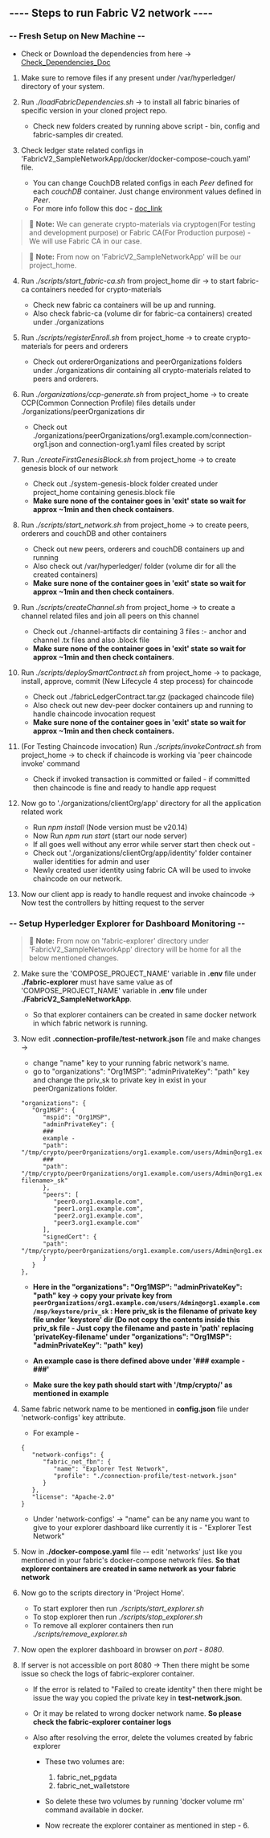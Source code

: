 ## ---- Steps to run Fabric V2 network ----

### **-- Fresh Setup on New Machine --**

- Check or Download the dependencies from here -> [Check_Dependencies_Doc](https://docs.google.com/document/d/1cF6vgNphqKYm4eFN2bJQcwKCz01P7u8SSJJ9oXDqGSs/edit?usp=sharing)

1. Make sure to remove files if any present under /var/hyperledger/ directory of your system.

2. Run _./loadFabricDependencies.sh_ -> to install all fabric binaries of specific version in your cloned project repo.

   - Check new folders created by running above script - bin, config and fabric-samples dir created.

3. Check ledger state related configs in 'FabricV2_SampleNetworkApp/docker/docker-compose-couch.yaml' file.
   - You can change CouchDB related configs in each _Peer_ defined for each _couchDB_ container. Just change environment values defined in _Peer_.
   - For more info follow this doc - [doc_link](https://hyperledger-fabric.readthedocs.io/en/release-2.2/couchdb_as_state_database.html)

> :memo: **Note:** We can generate crypto-materials via cryptogen(For testing and development purpose) or Fabric CA(For Production purpose) - We will use Fabric CA in our case.

> :memo: **Note:** From now on 'FabricV2_SampleNetworkApp' will be our project_home.

4. Run _./scripts/start_fabric-ca.sh_ from project_home dir -> to start fabric-ca containers needed for crypto-materials

   - Check new fabric ca containers will be up and running.
   - Also check fabric-ca (volume dir for fabric-ca containers) created under ./organizations

5. Run _./scripts/registerEnroll.sh_ from project_home -> to create crypto-materials for peers and orderers

   - Check out ordererOrganizations and peerOrganizations folders under ./organizations dir containing all crypto-materials related to peers and orderers.

6. Run _./organizations/ccp-generate.sh_ from project_home -> to create CCP(Common Connection Profile) files details under ./organizations/peerOrganizations dir

   - Check out ./organizations/peerOrganizations/org1.example.com/connection-org1.json and connection-org1.yaml files created by script

7. Run _./createFirstGenesisBlock.sh_ from project_home -> to create genesis block of our network

   - Check out ./system-genesis-block folder created under project_home containing genesis.block file
   - **Make sure none of the container goes in 'exit' state so wait for approx ~1min and then check containers**.

8. Run _./scripts/start_network.sh_ from project_home -> to create peers, orderers and couchDB and other containers

   - Check out new peers, orderers and couchDB containers up and running
   - Also check out /var/hyperledger/ folder (volume dir for all the created containers)
   - **Make sure none of the container goes in 'exit' state so wait for approx ~1min and then check containers**.

9. Run _./scripts/createChannel.sh_ from project_home -> to create a channel related files and join all peers on this channel

   - Check out ./channel-artifacts dir containing 3 files :- anchor and channel .tx files and also .block file
   - **Make sure none of the container goes in 'exit' state so wait for approx ~1min and then check containers**.

10. Run _./scripts/deploySmartContract.sh_ from project_home -> to package, install, approve, commit (New Lifecycle 4 step process) for chaincode
    - Check out ./fabricLedgerContract.tar.gz (packaged chaincode file)
    - Also check out new dev-peer docker containers up and running to handle chaincode invocation request
    - **Make sure none of the container goes in 'exit' state so wait for approx ~1min and then check containers.**
11. (For Testing Chaincode invocation) Run _./scripts/invokeContract.sh_ from project_home -> to check if chaincode is working via 'peer chaincode invoke' command

    - Check if invoked transaction is committed or failed - if committed then chaincode is fine and ready to handle app request

12. Now go to './organizations/clientOrg/app' directory for all the application related work

    - Run _npm install_ (Node version must be v20.14)
    - Now Run _npm run start_ (start our node server)
    - If all goes well without any error while server start then check out -
    - Check out './organizations/clientOrg/app/identity' folder container waller identities for admin and user
    - Newly created user identity using fabric CA will be used to invoke chaincode on our network.

13. Now our client app is ready to handle request and invoke chaincode -> Now test the controllers by hitting request to the server

### **-- Setup Hyperledger Explorer for Dashboard Monitoring --**

> :memo: **Note:** From now on 'fabric-explorer' directory under 'FabricV2_SampleNetworkApp' directory will be home for all the below mentioned changes.

2. Make sure the 'COMPOSE_PROJECT_NAME' variable in **.env** file under **./fabric-explorer** must have same value as of 'COMPOSE_PROJECT_NAME' variable in **.env** file under **./FabricV2_SampleNetworkApp**.

   - So that explorer containers can be created in same docker network in which fabric network is running.

3. Now edit **.connection-profile/test-network.json** file and make changes ->

   - change "name" key to your running fabric network's name.
   - go to "organizations": "Org1MSP": "adminPrivateKey": "path" key and change the priv_sk to private key in exist in your peerOrganizations folder.

   ```
   "organizations": {
      "Org1MSP": {
         "mspid": "Org1MSP",
         "adminPrivateKey": {
         ###
         example -
         "path": "/tmp/crypto/peerOrganizations/org1.example.com/users/Admin@org1.example.com/msp/keystore/f4f057d9967bdb39ee081423eu57h83f4423d67b85326254dbb059107763bb3b_sk"
         ###
         "path": "/tmp/crypto/peerOrganizations/org1.example.com/users/Admin@org1.example.com/msp/keystore/<privateKey-filename>_sk"
         },
         "peers": [
            "peer0.org1.example.com",
            "peer1.org1.example.com",
            "peer2.org1.example.com",
            "peer3.org1.example.com"
         ],
         "signedCert": {
         "path": "/tmp/crypto/peerOrganizations/org1.example.com/users/Admin@org1.example.com/msp/signcerts/cert.pem"
         }
      }
   },
   ```

   - **Here in the "organizations": "Org1MSP": "adminPrivateKey": "path" key -> copy your private key from `peerOrganizations/org1.example.com/users/Admin@org1.example.com/msp/keystore/priv_sk` : Here priv_sk is the filename of private key file under 'keystore' dir (Do not copy the contents inside this priv_sk file - Just copy the filename and paste in 'path' replacing 'privateKey-filename' under "organizations": "Org1MSP": "adminPrivateKey": "path" key)**

   - **An example case is there defined above under '### example - ###'**

   - **Make sure the key path should start with '/tmp/crypto/' as mentioned in example**

4. Same fabric network name to be mentioned in **config.json** file under 'network-configs' key attribute.

   - For example -

   ```
   {
      "network-configs": {
         "fabric_net_fbn": {
            "name": "Explorer Test Network",
            "profile": "./connection-profile/test-network.json"
         }
      },
      "license": "Apache-2.0"
   }
   ```

   - Under 'network-configs' -> "name" can be any name you want to give to your explorer dashboard like currently it is - "Explorer Test Network"

5. Now in **./docker-compose.yaml** file -- edit 'networks' just like you mentioned in your fabric's docker-compose network files. **So that explorer containers are created in same network as your fabric network**

6. Now go to the scripts directory in 'Project Home'.

   - To start explorer then run _./scripts/start_explorer.sh_
   - To stop explorer then run _./scripts/stop_explorer.sh_
   - To remove all explorer containers then run _./scripts/remove_explorer.sh_

7. Now open the explorer dashboard in browser on _port - 8080_.

8. If server is not accessible on port 8080 -> Then there might be some issue so check the logs of fabric-explorer container.

   - If the error is related to "Failed to create identity" then there might be issue the way you copied the private key in **test-network.json**.
   - Or it may be related to wrong docker network name. **So please check the fabric-explorer container logs**
   - Also after resolving the error, delete the volumes created by fabric explorer

     - These two volumes are:

       1. fabric_net_pgdata
       2. fabric_net_walletstore

     - So delete these two volumes by running 'docker volume rm' command available in docker.
     - Now recreate the explorer container as mentioned in step - 6.
